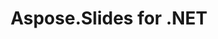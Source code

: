 ---
title: Aspose.Slides for .NET
type: docs
weight: 10
url: /zh/net/
keywords: "Aspose.Slides for .NET, Aspose Slides, Aspose PowerPoint, Aspose PPT, Aspose API Reference."
description: Aspose.Slides 是 Microsoft PowerPoint® 管理 API，使软件应用程序无需使用 Microsoft PowerPoint® 即可读取和写入 PowerPoint® 文档。
is_root: true
---